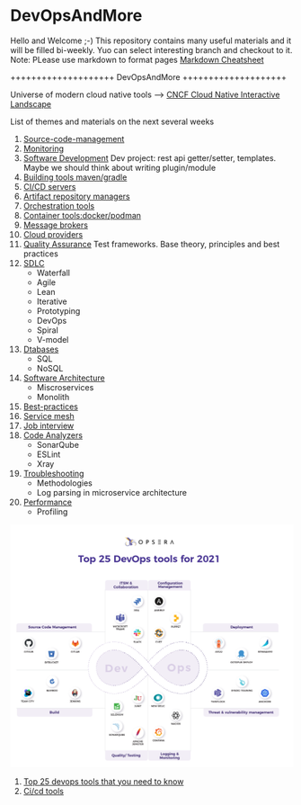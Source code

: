 # DevOpsAndMore
Hello and Welcome ;-) This repository contains many useful materials and it will be filled bi-weekly.
Yuo can select interesting branch and checkout to it.
Note: PLease use markdown to format pages [Markdown Cheatsheet](https://github.com/adam-p/markdown-here/wiki/Markdown-Cheatsheet)

++++++++++++++++++++ DevOpsAndMore ++++++++++++++++++++ 

Universe of modern cloud native tools --> [CNCF Cloud Native Interactive Landscape](https://landscape.cncf.io)

List of themes and materials on the next several weeks
1. [Source-code-management](https://github.com/sergei-voron/DevOpsAndMore/tree/SCM)
2. [Monitoring](https://github.com/sergei-voron/DevOpsAndMore/tree/Monitoring)
4. [Software Development](https://github.com/sergei-voron/DevOpsAndMore/tree/Software-development)
    Dev project: rest api getter/setter, templates. Maybe we should think about writing plugin/module
3. [Building tools maven/gradle](https://github.com/sergei-voron/DevOpsAndMore/tree/Building-tools)
4. [CI/CD servers](https://github.com/sergei-voron/DevOpsAndMore/tree/CI-CD)
5. [Artifact repository managers](https://github.com/sergei-voron/DevOpsAndMore/tree/Artifact-repository-managers)
6. [Orchestration tools](https://github.com/sergei-voron/DevOpsAndMore/tree/Orchestration-tools)
7. [Container tools:docker/podman](https://github.com/sergei-voron/DevOpsAndMore/tree/Container-tools)
8. [Message brokers](https://github.com/sergei-voron/DevOpsAndMore/tree/Message-brokers)
9. [Cloud providers](https://github.com/sergei-voron/DevOpsAndMore/tree/Cloud-providers)
10. [Quality Assurance](https://github.com/sergei-voron/DevOpsAndMore/tree/QA)
    Test frameworks. Base theory, principles and best practices
12. [SDLC](https://github.com/sergei-voron/DevOpsAndMore/tree/SDLC)
    - Waterfall
    - Agile
    - Lean
    - Iterative
    - Prototyping
    - DevOps
    - Spiral 
    - V-model
14. [Dtabases](https://github.com/sergei-voron/DevOpsAndMore/tree/Databases)
    - SQL 
    - NoSQL
16. [Software Architecture](https://github.com/sergei-voron/DevOpsAndMore/tree/Software-Architeture) 
    - Miscroservices 
    - Monolith
18. [Best-practices](https://github.com/sergei-voron/DevOpsAndMore/tree/Best-practices)
19. [Service mesh](https://github.com/sergei-voron/DevOpsAndMore/tree/Service-mesh)
20. [Job interview](https://github.com/sergei-voron/DevOpsAndMore/tree/Job-interview)
22. [Code Analyzers](https://github.com/sergei-voron/DevOpsAndMore/tree/Code-analyzers)
    - SonarQube
    - ESLint
    - Xray    
24. [Troubleshooting](https://github.com/sergei-voron/DevOpsAndMore/tree/Troubleshooting)
    - Methodologies 
    - Log parsing in microservice architecture
25. [Performance](https://github.com/sergei-voron/DevOpsAndMore/tree/Performance)
    - Profiling

![DevOps-tools-2021](DevOps-tools-2021.png)
1. [Top 25 devops tools that you need to know](https://www.opsera.io/blog/top-25-devops-tools-that-you-need-to-know)
2. [Ci/cd tools](https://www.katalon.com/resources-center/blog/ci-cd-tools)
